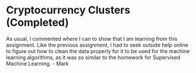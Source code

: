 # Cryptocurrency Clusters (Completed)
As usual, I commented where I can to show that I am learning from this assignment. Like the previous assignment, I had to seek outside help online to figure out how to clean the data properly for it to be used for the machine learning algorithms, as it was so similar to the homework for Supervised Machine Learning. - Mark
